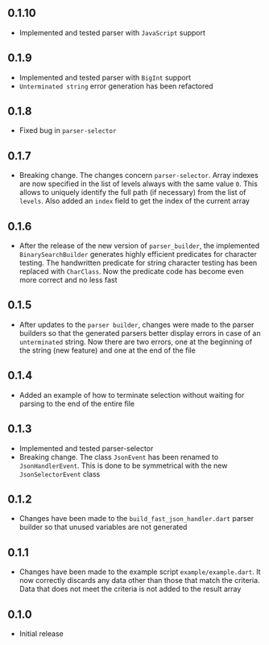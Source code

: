 ## 0.1.10

- Implemented and tested parser with `JavaScript` support

## 0.1.9

- Implemented and tested parser with `BigInt` support
- `Unterminated string` error generation has been refactored

## 0.1.8

- Fixed bug in `parser-selector`

## 0.1.7

- Breaking change. The changes concern `parser-selector`. Array indexes are now specified in the list of levels always with the same value `0`. This allows to uniquely identify the full path (if necessary) from the list of `levels`. Also added an `index` field to get the index of the current array

## 0.1.6

- After the release of the new version of `parser_builder`, the implemented `BinarySearchBuilder` generates highly efficient predicates for character testing. The handwritten predicate for string character testing has been replaced with `CharClass`. Now the predicate code has become even more correct and no less fast

## 0.1.5

- After updates to the `parser builder`, changes were made to the parser builders so that the generated parsers better display errors in case of an `unterminated` string. Now there are two errors, one at the beginning of the string (new feature) and one at the end of the file

## 0.1.4

- Added an example of how to terminate selection without waiting for parsing to the end of the entire file

## 0.1.3

- Implemented and tested parser-selector
- Breaking change. The class `JsonEvent` has been renamed to `JsonHandlerEvent`. This is done to be symmetrical with the new `JsonSelectorEvent` class

## 0.1.2

- Changes have been made to the `build_fast_json_handler.dart` parser builder so that unused variables are not generated

## 0.1.1

- Changes have been made to the example script `example/example.dart`. It now correctly discards any data other than those that match the criteria. Data that does not meet the criteria is not added to the result array

## 0.1.0

- Initial release